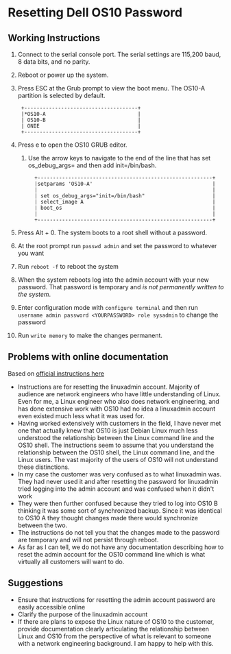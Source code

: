 # Resetting Dell OS10 Password

## Working Instructions

1. Connect to the serial console port. The serial settings are 115,200 baud, 8 data bits, and no parity.
2. Reboot or power up the system.
3. Press ESC at the Grub prompt to view the boot menu. The OS10-A partition is selected by default.

        +-------------------------------------+
        |*OS10-A                              |
        | OS10-B                              |
        | ONIE                                |
        +-------------------------------------+

4. Press e to open the OS10 GRUB editor.
   1. Use the arrow keys to navigate to the end of the line that has set os_debug_args= and then add init=/bin/bash.

            +---------------------------------------------------------+
            |setparams 'OS10-A'                                       |
            |                                                         |
            | set os_debug_args="init=/bin/bash"                      |       
            | select_image A                                          |
            | boot_os                                                 |
            |                                                         |
            +---------------------------------------------------------+

5. Press Alt + 0. The system boots to a root shell without a password.
6. At the root prompt run `passwd admin` and set the password to whatever you want
7. Run `reboot -f` to reboot the system
8. When the system reboots log into the admin account with your new password. That password is temporary and *is not permanently written to the system*.
9. Enter configuration mode with `configure terminal` and then run `username admin password <YOURPASSWORD> role sysadmin` to change the password
10. Run `write memory` to make the changes permanent.


## Problems with online documentation

Based on [official instructions here](https://www.dell.com/support/manuals/us/en/04/networking-s4148f-on/smartfabric-os-user-guide-10-5-1/recover-linux-password?guid=guid-4263f287-20e8-4f25-8092-75a532f0c7ea&lang=en-us)

- Instructions are for resetting the linuxadmin account. Majority of audience are network engineers who have little understanding of Linux. Even for me, a Linux engineer who also does network engineering, and has done extensive work with OS10 had no idea a linuxadmin account even existed much less what it was used for.
- Having worked extensively with customers in the field, I have never met one that actually knew that OS10 is just Debian Linux much less understood the relationship between the Linux command line and the OS10 shell. The instructions seem to assume that you understand the relationship between the OS10 shell, the Linux command line, and the Linux users. The vast majority of the users of OS10 will not understand these distinctions.
- In my case the customer was very confused as to what linuxadmin was. They had never used it and after resetting the password for linuxadmin tried logging into the admin account and was confused when it didn't work
- They were then further confused because they tried to log into OS10 B thinking it was some sort of synchronized backup. Since it was identical to OS10 A they thought changes made there would synchronize between the two.
- The instructions do not tell you that the changes made to the password are temporary and will not persist through reboot.
- As far as I can tell, we do not have any documentation describing how to reset the admin account for the OS10 command line which is what virtually all customers will want to do.

## Suggestions

- Ensure that instructions for resetting the admin account password are easily accessible online
- Clarify the purpose of the linuxadmin account
- If there are plans to expose the Linux nature of OS10 to the customer, provide documentation clearly articulating the relationship between Linux and OS10 from the perspective of what is relevant to someone with a network engineering background. I am happy to help with this.